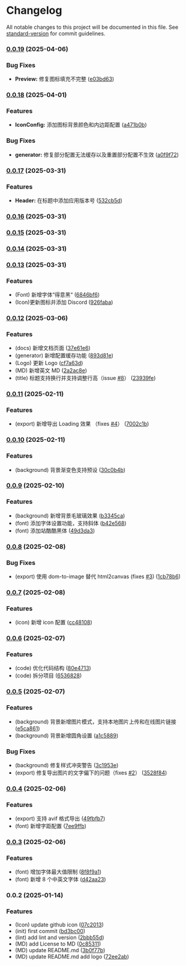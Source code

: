 # Changelog

All notable changes to this project will be documented in this file. See [standard-version](https://github.com/conventional-changelog/standard-version) for commit guidelines.

### [0.0.19](https://github.com/guizimo/cover-craft/compare/v0.0.18...v0.0.19) (2025-04-06)


### Bug Fixes

* **Preview:** 修复图标填充不完整 ([e03bd63](https://github.com/guizimo/cover-craft/commit/e03bd638e127aed4e6214322c7b5e8f50d35c9d1))

### [0.0.18](https://github.com/guizimo/cover-craft/compare/v0.0.17...v0.0.18) (2025-04-01)


### Features

* **IconConfig:** 添加图标背景颜色和内边距配置 ([a471b0b](https://github.com/guizimo/cover-craft/commit/a471b0b4f8cab96b805e280bd014b0bfa76d3884))


### Bug Fixes

* **generator:** 修复部分配置无法缓存以及重置部分配置不生效 ([a0f9f72](https://github.com/guizimo/cover-craft/commit/a0f9f72e55fcd97ce5617a9f432c08e3d189689a))

### [0.0.17](https://github.com/guizimo/cover-craft/compare/v0.0.16...v0.0.17) (2025-03-31)


### Features

* **Header:** 在标题中添加应用版本号 ([532cb5d](https://github.com/guizimo/cover-craft/commit/532cb5da5aaddf54645b5372cfa0e57f4576d48c))

### [0.0.16](https://github.com/guizimo/cover-craft/compare/v0.0.15...v0.0.16) (2025-03-31)

### [0.0.15](https://github.com/guizimo/cover-craft/compare/v0.0.14...v0.0.15) (2025-03-31)

### [0.0.14](https://github.com/guizimo/cover-craft/compare/v0.0.13...v0.0.14) (2025-03-31)

### [0.0.13](https://github.com/guizimo/cover-craft/compare/v0.0.12...v0.0.13) (2025-03-31)


### Features

* (Font) 新增字体“得意黑“ ([6846bf6](https://github.com/guizimo/cover-craft/commit/6846bf6b980fb9ed78fa1cdfdf4868b235ec70e5))
* (Icon)更新图标并添加 Discord ([926faba](https://github.com/guizimo/cover-craft/commit/926fabaf1a2f4f7eb6c6eae04906275d6137c1c6))

### [0.0.12](https://github.com/guizimo/cover-craft/compare/v0.0.11...v0.0.12) (2025-03-06)


### Features

* (docs) 新增文档页面 ([37e61e6](https://github.com/guizimo/cover-craft/commit/37e61e604165f5cebcebb861e5b261c91e279e57))
* (generator) 新增配置缓存功能 ([893d81e](https://github.com/guizimo/cover-craft/commit/893d81e07ad770fbfee6e0c30c63e700820f9b66))
* (Logo) 更新 Logo ([cf7a63d](https://github.com/guizimo/cover-craft/commit/cf7a63d17103f93fb44bb2de9e25c35316107f35))
* (MD) 新增英文 MD ([2a2ac8e](https://github.com/guizimo/cover-craft/commit/2a2ac8e40241ddf4a5d9579382a500f707442a99))
* (title) 标题支持换行并支持调整行高（issue [#8](https://github.com/guizimo/cover-craft/issues/8)） ([23939fe](https://github.com/guizimo/cover-craft/commit/23939fe22d0affadc207095374d569ed0da29e67))

### [0.0.11](https://github.com/guizimo/cover-craft/compare/v0.0.10...v0.0.11) (2025-02-11)


### Features

* (export) 新增导出 Loading 效果 （fixes [#4](https://github.com/guizimo/cover-craft/issues/4)） ([7002c1b](https://github.com/guizimo/cover-craft/commit/7002c1b132715c44390820e6071492447239c928))

### [0.0.10](https://github.com/guizimo/cover-craft/compare/v0.0.9...v0.0.10) (2025-02-11)


### Features

* (background) 背景渐变色支持预设 ([30c0b4b](https://github.com/guizimo/cover-craft/commit/30c0b4b791566028aa45f7a4e4eca218a0620eac))

### [0.0.9](https://github.com/guizimo/cover-craft/compare/v0.0.8...v0.0.9) (2025-02-10)


### Features

* (background) 新增背景毛玻璃效果 ([b3345ca](https://github.com/guizimo/cover-craft/commit/b3345ca3dee3ecc2af5acc63ccb65a954c2949b0))
* (font) 添加字体设置功能，支持斜体 ([b42e568](https://github.com/guizimo/cover-craft/commit/b42e568dd931f730c97c2a36ac2fa9af0308deae))
* (font) 添加站酷酷黑体 ([49d3da3](https://github.com/guizimo/cover-craft/commit/49d3da3cd9e39e50e3ac8878970b1cf06db15cc6))

### [0.0.8](https://github.com/guizimo/cover-craft/compare/v0.0.7...v0.0.8) (2025-02-08)


### Bug Fixes

* (export) 使用 dom-to-image 替代 html2canvas (fixes [#3](https://github.com/guizimo/cover-craft/issues/3)) ([1cb78b6](https://github.com/guizimo/cover-craft/commit/1cb78b6b2c8fe870fae705eddd588cf9faa0a555))

### [0.0.7](https://github.com/guizimo/cover-craft/compare/v0.0.6...v0.0.7) (2025-02-08)


### Features

* (icon) 新增 icon 配置 ([cc48108](https://github.com/guizimo/cover-craft/commit/cc481084aad08e2a63cbb8fd6fa422cc9268ca46))

### [0.0.6](https://github.com/guizimo/cover-craft/compare/v0.0.5...v0.0.6) (2025-02-07)


### Features

* (code) 优化代码结构 ([80e4713](https://github.com/guizimo/cover-craft/commit/80e47136a9fbeb37cdfa121d82c994819856d944))
* (code) 拆分项目 ([6536828](https://github.com/guizimo/cover-craft/commit/65368286bef37b378f047d9535fd015dfae7782e))

### [0.0.5](https://github.com/guizimo/cover-craft/compare/v0.0.4...v0.0.5) (2025-02-07)


### Features

* (background) 背景新增图片模式，支持本地图片上传和在线图片链接 ([e5ca861](https://github.com/guizimo/cover-craft/commit/e5ca861a25d157672e06146e4625683a2b89cc2a))
* (background) 背景新增圆角设置 ([a1c5889](https://github.com/guizimo/cover-craft/commit/a1c5889bdd9a0c0e62e9db476002683463340d3e))


### Bug Fixes

* (background) 修复样式冲突警告 ([3c1953e](https://github.com/guizimo/cover-craft/commit/3c1953eb7772196588af6186787cef57d3bb70d5))
* (export) 修复导出图片的文字偏下的问题（fixes [#2](https://github.com/guizimo/cover-craft/issues/2)） ([3528f84](https://github.com/guizimo/cover-craft/commit/3528f842cd59b37bbd2ce2182031ece822b4fb6f))

### [0.0.4](https://github.com/guizimo/cover-craft/compare/v0.0.3...v0.0.4) (2025-02-06)


### Features

* (export) 支持 avif 格式导出 ([49fbfb7](https://github.com/guizimo/cover-craft/commit/49fbfb73611ba69653bf9d255e8592015cf7a24c))
* (font) 新增字距配置 ([7ee9ffb](https://github.com/guizimo/cover-craft/commit/7ee9ffb113a2ed2cd2fbe889dec94f9bd03a1643))

### [0.0.3](https://github.com/guizimo/cover-craft/compare/v0.0.2...v0.0.3) (2025-02-06)


### Features

* (font) 增加字体最大值限制 ([8f8f9a1](https://github.com/guizimo/cover-craft/commit/8f8f9a1c97541c8d67f5c439965e3cfdee418332))
* (font) 新增 8 个中英文字体 ([d42aa23](https://github.com/guizimo/cover-craft/commit/d42aa23e0cd6a4809465dbb496a2fccb4789a6af))

### 0.0.2 (2025-01-14)


### Features

* (Icon) update github icon ([07c2013](https://github.com/guizimo/cover-craft/commit/07c2013a1764921521751a90dd5ed36006deb6ff))
* (init) first commit ([bd3bc00](https://github.com/guizimo/cover-craft/commit/bd3bc0061f2bce2b51bac3aa6fffe14266aa0d6b))
* (lint) add lint and version ([2bbb55d](https://github.com/guizimo/cover-craft/commit/2bbb55d7020a057e6f4bb2568f0d3e01989b955c))
* (MD) add License to MD ([0c85311](https://github.com/guizimo/cover-craft/commit/0c85311d830b69b9b68e7c3b1cdaa7c47bfd226c))
* (MD) update README.md ([3b0f77b](https://github.com/guizimo/cover-craft/commit/3b0f77be60c9cc993148548f6583753efb145f51))
* (MD) update README.md add logo ([72ee2ab](https://github.com/guizimo/cover-craft/commit/72ee2abe3d9d40e661b450c05b186323c7392c10))
